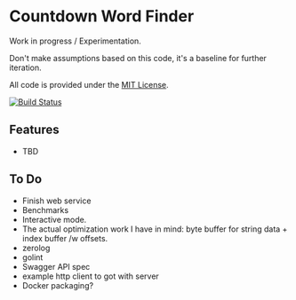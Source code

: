 
# Countdown Word Finder

Work in progress / Experimentation.

Don't make assumptions based on this code, it's a baseline for further iteration.

All code is provided under the [MIT License](LICENSE).

[![Build Status](https://travis-ci.org/eloj/countdown.svg?branch=master)](https://travis-ci.org/eloj/countdown)

## Features

* TBD

## To Do

* Finish web service
* Benchmarks
* Interactive mode.
* The actual optimization work I have in mind: byte buffer for string data + index buffer /w offsets.
* zerolog
* golint
* Swagger API spec
* example http client to got with server
* Docker packaging?
